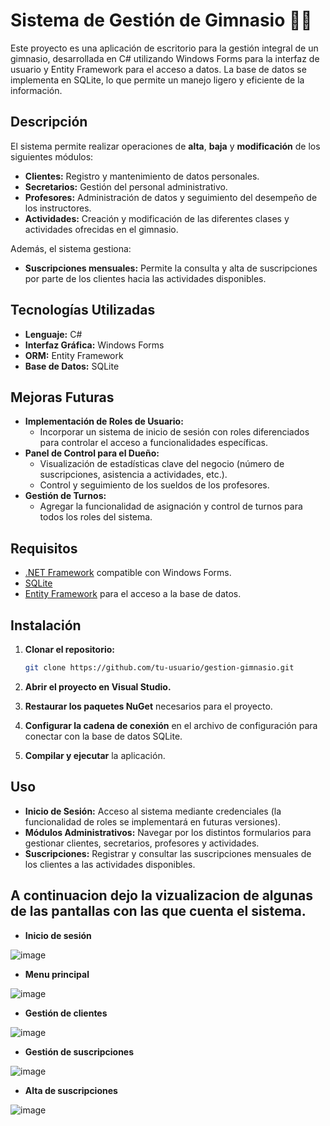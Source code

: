 # Sistema de Gestión de Gimnasio 🏋️‍♂️

Este proyecto es una aplicación de escritorio para la gestión integral de un gimnasio, desarrollada en C# utilizando Windows Forms para la interfaz de usuario y Entity Framework para el acceso a datos. La base de datos se implementa en SQLite, lo que permite un manejo ligero y eficiente de la información.

## Descripción

El sistema permite realizar operaciones de **alta**, **baja** y **modificación** de los siguientes módulos:
- **Clientes:** Registro y mantenimiento de datos personales.
- **Secretarios:** Gestión del personal administrativo.
- **Profesores:** Administración de datos y seguimiento del desempeño de los instructores.
- **Actividades:** Creación y modificación de las diferentes clases y actividades ofrecidas en el gimnasio.

Además, el sistema gestiona:
- **Suscripciones mensuales:** Permite la consulta y alta de suscripciones por parte de los clientes hacia las actividades disponibles.

## Tecnologías Utilizadas

- **Lenguaje:** C#
- **Interfaz Gráfica:** Windows Forms
- **ORM:** Entity Framework
- **Base de Datos:** SQLite

## Mejoras Futuras

- **Implementación de Roles de Usuario:** 
  - Incorporar un sistema de inicio de sesión con roles diferenciados para controlar el acceso a funcionalidades específicas.
- **Panel de Control para el Dueño:**
  - Visualización de estadísticas clave del negocio (número de suscripciones, asistencia a actividades, etc.).
  - Control y seguimiento de los sueldos de los profesores.
- **Gestión de Turnos:**
  - Agregar la funcionalidad de asignación y control de turnos para todos los roles del sistema.

## Requisitos

- [.NET Framework](https://dotnet.microsoft.com/) compatible con Windows Forms.
- [SQLite](https://www.sqlite.org/index.html)
- [Entity Framework](https://docs.microsoft.com/en-us/ef/) para el acceso a la base de datos.

## Instalación

1. **Clonar el repositorio:**

   ```bash
   git clone https://github.com/tu-usuario/gestion-gimnasio.git
   ```

2. **Abrir el proyecto en Visual Studio.**

3. **Restaurar los paquetes NuGet** necesarios para el proyecto.

4. **Configurar la cadena de conexión** en el archivo de configuración para conectar con la base de datos SQLite.

5. **Compilar y ejecutar** la aplicación.

## Uso

- **Inicio de Sesión:** Acceso al sistema mediante credenciales (la funcionalidad de roles se implementará en futuras versiones).
- **Módulos Administrativos:** Navegar por los distintos formularios para gestionar clientes, secretarios, profesores y actividades.
- **Suscripciones:** Registrar y consultar las suscripciones mensuales de los clientes a las actividades disponibles.

## A continuacion dejo la vizualizacion de algunas de las pantallas con las que cuenta el sistema.
- **Inicio de sesión**

![image](https://github.com/user-attachments/assets/7102f129-ee5b-4426-b8e3-889cb7452df6)

- **Menu principal**

![image](https://github.com/user-attachments/assets/e1ed4825-9426-49ee-8e5e-77326a31a155)

- **Gestión de clientes**

![image](https://github.com/user-attachments/assets/73e2248d-23e3-4b17-b8ae-3640ec3f15c1)

- **Gestión de suscripciones**

![image](https://github.com/user-attachments/assets/1bda84b4-95b9-420e-827b-e440613993ff)

- **Alta de suscripciones**

![image](https://github.com/user-attachments/assets/1a52abe7-4269-4020-9be1-bb0e900d447d)

